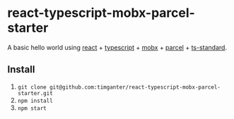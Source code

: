 # react-typescript-mobx-parcel-starter
A basic hello world using [react](//reactjs.org/) + [typescript](//www.typescriptlang.org/) + [mobx](https://mobx.js.org) + [parcel](//parceljs.org/) + [ts-standard](//github.com/standard/ts-standard).

## Install

1. `git clone git@github.com:timganter/react-typescript-mobx-parcel-starter.git`
1. `npm install`
1. `npm start`
